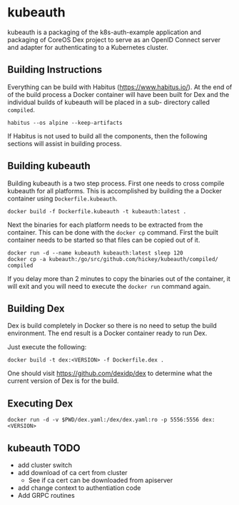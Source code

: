 kubeauth
========
kubeauth is a packaging of the k8s-auth-example application and
packaging of CoreOS Dex project to serve as an OpenID Connect
server and adapter for authenticating to a Kubernetes cluster.


Building Instructions
---------------------
Everything can be build with Habitus (https://www.habitus.io/). At the
end of of the build process a Docker container will have been built for
Dex and the individual builds of kubeauth will be placed in a sub-
directory called `compiled`.

    habitus --os alpine --keep-artifacts

If Habitus is not used to build all the components, then the following
sections will assist in building process.

Building kubeauth
-----------------
Building kubeauth is a two step process. First one needs to cross compile
kubeauth for all platforms. This is accomplished by building the a Docker
container using `Dockerfile.kubeauth`.

    docker build -f Dockerfile.kubeauth -t kubeauth:latest .

Next the binaries for each platform needs to be extracted from the container.
This can be done with the `docker cp` command. First the built container needs
to be started so that files can be copied out of it.

    docker run -d --name kubeauth kubeauth:latest sleep 120
    docker cp -a kubeauth:/go/src/github.com/hickey/kubeauth/compiled/ compiled

If you delay more than 2 minutes to copy the binaries out of the container,
it will exit and you will need to execute the `docker run` command again.

Building Dex
------------
Dex is build completely in Docker so there is no need to setup the build
environment. The end result is a Docker container ready to run Dex.

Just execute the following:

    docker build -t dex:<VERSION> -f Dockerfile.dex .

One should visit https://github.com/dexidp/dex to determine what the current
version of Dex is for the build.

Executing Dex
-------------

    docker run -d -v $PWD/dex.yaml:/dex/dex.yaml:ro -p 5556:5556 dex:<VERSION>


kubeauth TODO
-------------

* add cluster switch
* add download of ca cert from cluster
    * See if ca cert can be downloaded from apiserver
* add change context to authentiation code
* Add GRPC routines
